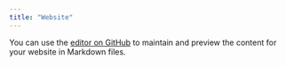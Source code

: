 ```yaml
---
title: "Website"
---
```


You can use the [editor on GitHub](https://github.com/bill-richards/bill-richards.github.io/edit/develop/README.md) to maintain and preview the content for your website in Markdown files.

